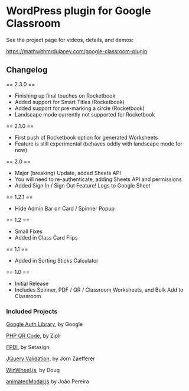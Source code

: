 # WordPress plugin for Google Classroom

See the project page for videos, details, and demos:

https://mathwithmrdulaney.com/google-classroom-plugin

## Changelog
== 2.3.0 ==
* Finishing up final touches on Rocketbook
* Added support for Smart Titles (Rocketbook)
* Added support for pre-marking a circle (Rocketbook)
* Landscape mode currently not supported for Rocketbook

== 2.1.0 ==
* First push of Rocketbook option for generated Worksheets
* Feature is still experimental (behaves oddly with landscape mode for now)

== 2.0 ==
* Major (breaking) Update, added Sheets API
* You will need to re-authenticate, adding Sheets API and permissions
* Added Sign In / Sign Out Feature! Logs to Google Sheet

== 1.2.1 ==
* Hide Admin Bar on Card / Spinner Popup

== 1.2 ==
* Small Fixes
* Added in Class Card Flips

== 1.1 ==
* Added in Sorting Sticks Calculator

== 1.0 ==
* Initial Release
* Includes Spinner, PDF / QR / Classroom Worksheets, and Bulk Add to Classroom

### Included Projects

[Google Auth Library](https://github.com/googleapis/google-auth-library-php), by Google

[PHP QR Code](https://github.com/ziplr/php-qr-code), by Ziplr

[FPDI](https://github.com/Setasign/FPDI), by Setasign

[JQuery Validation](https://github.com/jquery-validation/jquery-validWation/), by Jörn Zaefferer

[WinWheel.js](https://github.com/zarocknz/javascript-winwheel), by Doug

[animatedModal.js](https://github.com/joaopereirawd/animatedModal.js/) by João Pereira
